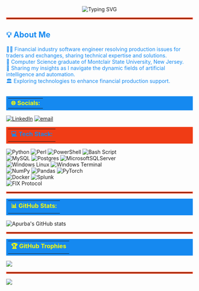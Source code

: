 <div align="center">
  <img src="https://readme-typing-svg.herokuapp.com/?lines=Hello,+I'm+Apurba+Nath!+Welcome!&font=Fira+Code&size=28&pause=250&width=600&height=50&color=1589F0" alt="Typing SVG" />
</div>

<hr style="border: 2px solid #f03c15;">

<h2 style="color: #1589F0;">💡 About Me</h2>
<div align="left" style="color: #1589F0;">
  👨‍💻 Financial industry software engineer resolving production issues for traders and exchanges, sharing technical expertise and solutions.<br>
  📜 Computer Science graduate of Montclair State University, New Jersey.<br>
  🤖 Sharing my insights as I navigate the dynamic fields of artificial intelligence and automation.<br>
  🏛️ Exploring technologies to enhance financial production support.
</div><br/>

<table style="width:100%; background-color:#1589F0; color:white; padding:5px; font-weight:bold; margin-top:10px; margin-bottom:10px;">
  <tr>
    <td style="color: #1589F0;"><span style="color: yellow !important;">🌐 Socials:</span></td>
  </tr>
</table>

[![LinkedIn](https://img.shields.io/badge/LinkedIn-%230077B5.svg?style=flat-square&logo=linkedin&logoColor=white)](https://www.linkedin.com/in/apurba-nath-90b49945/)
[![email](https://img.shields.io/badge/Email-D14836?style=flat-square&logo=gmail&logoColor=white)](mailto:apurba.nath@gmail.com)

<table style="width:100%; background-color:#f03c15; color:white; padding:5px; font-weight:bold; margin-top:10px; margin-bottom:10px;">
  <tr>
    <td style="color: #1589F0;">💻 Tech Stack:</td>
  </tr>
</table>

![Python](https://img.shields.io/badge/python-%233776AB.svg?style=flat-square&logo=python&logoColor=yellow)
![Perl](https://img.shields.io/badge/perl-%23536895.svg?style=flat-square&logo=perl&logoColor=white)
![PowerShell](https://img.shields.io/badge/PowerShell-%235391FE.svg?style=flat-square&logo=powershell&logoColor=white)
![Bash Script](https://img.shields.io/badge/Bash-%234EAA25.svg?style=flat-square&logo=gnu-bash&logoColor=white)<br/>
![MySQL](https://img.shields.io/badge/MySQL-%234479A1.svg?style=flat-square&logo=mysql&logoColor=white)
![Postgres](https://img.shields.io/badge/PostgreSQL-%23316192.svg?style=flat-square&logo=postgresql&logoColor=white)
![MicrosoftSQLServer](https://img.shields.io/badge/SQL%20Server-%23CC2927.svg?style=flat-square&logo=microsoft-sql-server&logoColor=white)<br/>
![Windows Linux](https://img.shields.io/badge/Linux-%23FCC624.svg?style=flat-square&logo=linux&logoColor=black)
![Windows Terminal](https://img.shields.io/badge/Windows%20Terminal-%234D4D4D.svg?style=flat-square&logo=windows-terminal&logoColor=white)<br/>
![NumPy](https://img.shields.io/badge/NumPy-%23013243.svg?style=flat-square&logo=numpy&logoColor=white)
![Pandas](https://img.shields.io/badge/Pandas-%23150458.svg?style=flat-square&logo=pandas&logoColor=white)
![PyTorch](https://img.shields.io/badge/PyTorch-%23EE4C2C.svg?style=flat-square&logo=PyTorch&logoColor=white)<br/>
![Docker](https://img.shields.io/badge/Docker-%232496ED.svg?style=flat-square&logo=docker&logoColor=white)
![Splunk](https://img.shields.io/badge/Splunk-%23000000.svg?style=flat-square&logo=splunk&logoColor=white)<br/>
![FIX Protocol](https://img.shields.io/badge/FIX%20Protocol-%232D86FF.svg?style=flat-square&logo=finance&logoColor=white)<br/>

<hr style="border: 2px solid #f03c15;">

<table style="width:100%; background-color:#1589F0; color:white; padding:5px; font-weight:bold; margin-top:10px; margin-bottom:10px;">
  <tr>
    <td style="color: #1589F0;"><span style="color: yellow !important;">📊 GitHub Stats:</span></td>
  </tr>
</table>

![Apurba's GitHub stats](https://github-readme-stats.vercel.app/api?username=anath-git&theme=dark&show_icons=true&custom_title=Apurba's%20GitHub%20Stats&count_private=true&border_color=61ce70&bg_color=0d1117)

<hr style="border: 2px solid #f03c15;">

<table style="width:100%; background-color:#1589F0; color:white; padding:5px; font-weight:bold; margin-top:10px; margin-bottom:10px;">
  <tr>
    <td style="color: #1589F0;"><span style="color: yellow !important;">🏆 GitHub Trophies</span></td>
  </tr>
</table>

![](https://github-profile-trophy.vercel.app/?username=anath-git&theme=dark&no-frame=false&no-bg=true&margin-w=4&border_color=61ce70)

<hr style="border: 2px solid #f03c15;">

[![](https://visitcount.itsvg.in/api?id=anath-git&icon=0&color=0)](https://visitcount.itsvg.in)
<!-- Proudly created with GPRM ( https://gprm.itsvg.in ) -->
